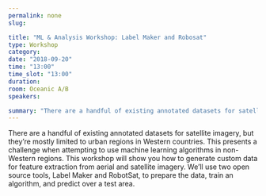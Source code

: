 ```yaml
---
permalink: none
slug:

title: "ML & Analysis Workshop: Label Maker and Robosat"
type: Workshop
category:
date: "2018-09-20"
time: "13:00"
time_slot: "13:00"
duration:
room: Oceanic A/B
speakers:

summary: "There are a handful of existing annotated datasets for satellite imagery, but they’re mostly limited to urban regions in Western countries. This presents a challenge when attempting to use machine learning algorithms in non-Western regions. This workshop will show you how to generate custom data for feature extraction from aerial and satellite imagery. We’ll use two open source tools, Label Maker and RobotSat, to prepare the data, train an algorithm, and predict over a test area."
---
```

There are a handful of existing annotated datasets for satellite imagery, but they’re mostly limited to urban regions in Western countries. This presents a challenge when attempting to use machine learning algorithms in non-Western regions. This workshop will show you how to generate custom data for feature extraction from aerial and satellite imagery. We’ll use two open source tools, Label Maker and RobotSat, to prepare the data, train an algorithm, and predict over a test area.
